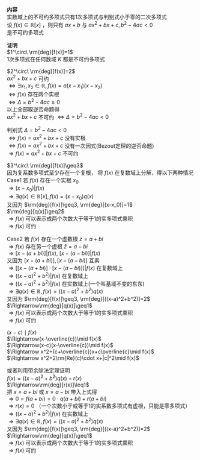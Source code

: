 **内容**  
实数域上的不可约多项式只有1次多项式与判别式小于零的二次多项式  
设 $f(x)\in\mathbb{R}[x]$ ，则只有 $ax+b$ 与 $ax^2+bx+c,b^2-4ac<0$  
是不可约多项式  
  
**证明**  
 $1^\circ\ \rm{deg}[f(x)]=1$  
1次多项式在任何数域 $K$ 都是不可约多项式  
  
 $2^\circ\ \rm{deg}[f(x)]=2$  
 $ax^2+bx+c$ 可约  
 $\Leftrightarrow\exists x_1,x_2\in\mathbb{R}, f(x)=a(x-x_1)(x-x_2)$  
 $\Leftrightarrow f(x)$ 存在两个实根  
 $\Leftrightarrow\Delta=b^2-4ac\geq0$  
以上全部取逆否命题得  
 $ax^2+bx+c$ 不可约 $\Leftrightarrow\Delta=b^2-4ac<0$  
  
判别式 $\Delta=b^2-4ac<0$  
 $\Leftrightarrow f(x)=ax^2+bx+c$ 没有实根  
 $\Leftrightarrow f(x)=ax^2+bx+c$ 没有一次因式(Bezout定理的逆否命题)  
 $\Rightarrow f(x)=ax^2+bx+c$ 不可约  
  
 $3^\circ\ \rm{deg}[f(x)]\geq3$  
因为复系数多项式至少存在一个复根， 将 $f(x)$ 在复数域上分解，得以下两种情况  
Case1 若 $f(x)$ 存在一个实根 $x_0$  
 $\Rightarrow(x-x_0)|f(x)$  
 $\Rightarrow\exists q(x)\in\mathbb{R}[x], f(x)=(x-x_0)q(x)$  
又因为 $\rm{deg}[f(x)]\geq3, \rm{deg}[(x-x_0)]=1$  
 $\rm{deg}[q(x)]\geq2$  
 $\Rightarrow f(x)$ 可以表示成两个次数大于等于1的实多项式乘积  
 $\Rightarrow f(x)$ 可约  
  
Case2 若 $f(x)$ 存在一个虚数根 $z=a+bi$  
 $\Rightarrow f(x)$ 存在另一个虚根 $\bar{z}=a-bi$  
 $\Rightarrow [x-(a+bi)]|f(x),\ [x-(a-bi)]|f(x)$  
又因为 $[x-(a+bi)],[x-(a-bi)]$ 互素  
 $\Rightarrow [[x-(a+bi)]\cdot[x-(a-bi)]]|f(x)$ 在复数域上  
 $\Rightarrow ((x-a)^2+b^2)|f(x)$ 在复数域上  
 $\Rightarrow ((x-a)^2+b^2)|f(x)$ 在实数域上(一个叫基域不变的东东)  
 $\Rightarrow\exists q(x)\in\mathbb{R}, f(x)=((x-a)^2+b^2)q(x)$  
又因为 $\rm{deg}[f(x)]\geq3, \rm{deg}[((x-a)^2+b^2)]=2$  
 $\Rightarrow\rm{deg}[q(x)]\geq1$  
 $\Rightarrow f(x)$ 可以表示成两个次数大于等于1的实多项式乘积  
 $\Rightarrow f(x)$ 可约  
  
 $(x-c)\mid f(x)$  
 $\Rightarrow(x-\overline{c})\mid f(x)$  
 $\Rightarrow(x-c)(x-\overline{c})\mid f(x)$  
 $\Rightarrow x^2+(c+\overline{c})x+c\overline{c}\mid f(x)$  
 $\Rightarrow x^2+2\rm{Re}(c)\cdot x+|c|^2\mid f(x)$  
  
或者利用带余除法定理证明  
 $f(x)=((x-a)^2+b^2)q(x)+r(x)$  
 $\Rightarrow\rm{deg}[r(x)]\leq1$  
把 $x=a+bi$ 或 $x=a-bi$ 带入上式得  
 $\Rightarrow0=f(a+bi)=0\cdot q(a+bi)+r(a+bi)$  
 $\Rightarrow r(x)=0$ （一个次数小于或等于1的实系数多项式有虚根，只能是零多项式）  
 $\Rightarrow ((x-a)^2+b^2)|f(x)$ 在实数域上  
 $\Rightarrow\exists q(x)\in\mathbb{R}, f(x)=((x-a)^2+b^2)q(x)$  
又因为 $\rm{deg}[f(x)]\geq3, \rm{deg}[((x-a)^2+b^2)]=2$  
 $\Rightarrow\rm{deg}[q(x)]\geq1$  
 $\Rightarrow f(x)$ 可以表示成两个次数大于等于1的实多项式乘积  
 $\Rightarrow f(x)$ 可约  
